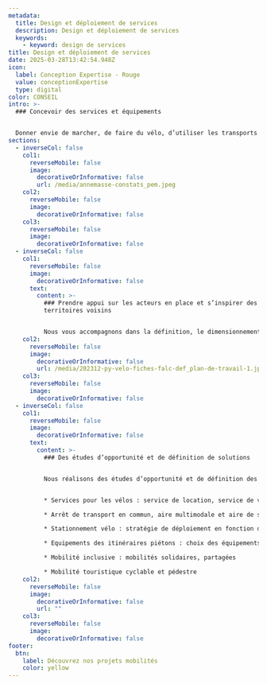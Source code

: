 ```yaml
---
metadata:
  title: Design et déploiement de services
  description: Design et déploiement de services
  keywords:
    - keyword: design de services
title: Design et déploiement de services
date: 2025-03-28T13:42:54.948Z
icon:
  label: Conception Expertise - Rouge
  value: conceptionExpertise
  type: digital
color: CONSEIL
intro: >-
  ### Concevoir des services et équipements


  Donner envie de marcher, de faire du vélo, d’utiliser les transports en commun, encourager le changement des pratiques de mobilités nécessitent de concevoir et déployer des services et des équipements.
sections:
  - inverseCol: false
    col1:
      reverseMobile: false
      image:
        decorativeOrInformative: false
        url: /media/annemasse-constats_pem.jpeg
    col2:
      reverseMobile: false
      image:
        decorativeOrInformative: false
    col3:
      reverseMobile: false
      image:
        decorativeOrInformative: false
  - inverseCol: false
    col1:
      reverseMobile: false
      image:
        decorativeOrInformative: false
      text:
        content: >-
          ### Prendre appui sur les acteurs en place et s’inspirer des
          territoires voisins


          Nous vous accompagnons dans la définition, le dimensionnement et le déploiement des services sur votre territoire. Nous nous appuyons sur les acteurs et les offres déjà présentes ainsi que sur des inspirations voisines et retours d'expériences.
    col2:
      reverseMobile: false
      image:
        decorativeOrInformative: false
        url: /media/202312-py-velo-fiches-falc-def_plan-de-travail-1.jpg
    col3:
      reverseMobile: false
      image:
        decorativeOrInformative: false
  - inverseCol: false
    col1:
      reverseMobile: false
      image:
        decorativeOrInformative: false
      text:
        content: >-
          ### Des études d’opportunité et de définition de solutions


          Nous réalisons des études d’opportunité et de définition des différentes offres suivantes :


          * Services pour les vélos : service de location, service de vélo adapté, atelier de réparation, aire de repos et de services, lieux autour du vélo (maison, café…), offre de formation et d’accompagnement

          * Arrêt de transport en commun, aire multimodale et aire de service : localisation, niveau d’équipement et de services, accessibilité

          * Stationnement vélo : stratégie de déploiement en fonction de l’intensité urbaine et des générateurs de déplacements, capacités, choix des mobilier, lieux d’implantation

          * Equipements des itinéraires piétons : choix des équipements, des mobiliers

          * Mobilité inclusive : mobilités solidaires, partagées

          * Mobilité touristique cyclable et pédestre
    col2:
      reverseMobile: false
      image:
        decorativeOrInformative: false
        url: ""
    col3:
      reverseMobile: false
      image:
        decorativeOrInformative: false
footer:
  btn:
    label: Découvrez nos projets mobilités
    color: yellow
---
```

